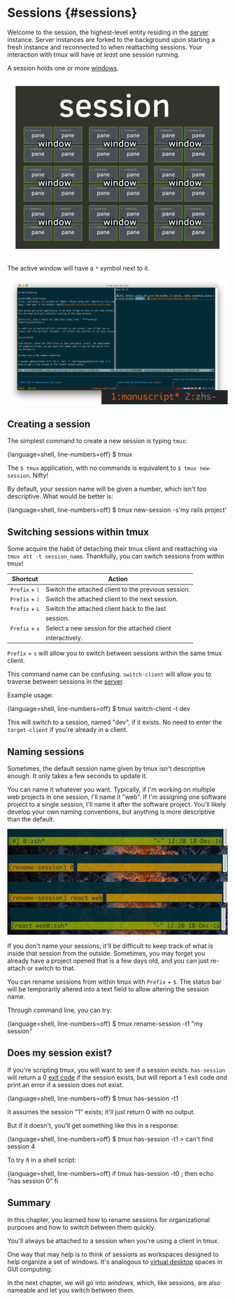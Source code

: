 # Sessions {#sessions}

Welcome to the session, the highest-level entity residing in the [server](#server)
instance. Server instances are forked to the background upon starting a fresh
instance and reconnected to when reattaching sessions. Your interaction with
tmux will have *at least* one session running.

A session holds one or more [windows](#windows). 

![](images/info/session.png)

The active window will have a `*` symbol next to it.

![The first window, ID 1, titled "manuscript" is active. The second window, ID 2, titled zsh.](images/05-session/active-window.png)

## Creating a session

The simplest command to create a new session is typing `tmux`:

{language=shell, line-numbers=off}
    $ tmux

The `$ tmux` application, with no commands is equivalent to
`$ tmux new-session`. Nifty!

By default, your session name will be given a number, which isn't too
descriptive. What would be better is:

{language=shell, line-numbers=off}
    $ tmux new-session -s'my rails project'

## Switching sessions within tmux

Some acquire the habit of detaching their tmux client and reattaching via
`tmux att -t session_name`. Thankfully, you can switch sessions from within
tmux!

| Shortcut         | Action                                             |
|------------------|----------------------------------------------------|
|`Prefix` + `(`    | Switch the attached client to the previous session.|
|`Prefix` + `)`    | Switch the attached client to the next session.    |
|`Prefix` + `L`    | Switch the attached client back to the last        |
|                  | session.                                           |
|`Prefix` + `s`    | Select a new session for the attached client       |
|                  | interactively.                                     |

`Prefix` + `s` will allow you to switch between sessions within the same tmux
client.

This command name can be confusing. `switch-client` will allow you to traverse
between sessions in the [server](#server).

Example usage:

{language=shell, line-numbers=off}
    $ tmux switch-client -t dev

This will switch to a session, named "dev", if it exists.  No need to enter the
`target-client` if you're already in a client.

## Naming sessions

Sometimes, the default session name given by tmux isn't descriptive enough. It
only takes a few seconds to update it.

You can name it whatever you want. Typically, if I'm working on multiple web
projects in one session, I'll name it "web". If I'm assigning one software
project to a single session, I'll name it after the software project. You'll
likely develop your own naming conventions, but anything is more descriptive
than the default. 

![Renaming a session 'zsh' to 'renamed'](images/05-session/rename.png)

If you don't name your sessions, it'll be difficult to keep track of what is
inside that session from the outside. Sometimes, you may forget you already have
a project opened that is a few days old, and you can just re-attach or switch to
that.

You can rename sessions from within tmux with `Prefix` + `$`.  The status bar
will be temporarily altered into a text field to allow altering the session
name.

Through command line, you can try:

{language=shell, line-numbers=off}
    $ tmux rename-session -t1 "my session"

## Does my session exist?

If you're scripting tmux, you will want to see if a session exists.
`has-session` will return a 0 [exit code](https://en.wikipedia.org/wiki/Exit_status)
if the session exists, but will report a 1 exit code *and* print an error if a
session does not exist.

{language=shell, line-numbers=off}
    $ tmux has-session -t1

It assumes the session "1" exists; it'll just return 0 with no output.

But if it doesn't, you'll get something like this in a response:

{language=shell, line-numbers=off}
    $ tmux has-session -t1
    > can't find session 4

To try it in a shell script:

{language=shell, line-numbers=off}
    if tmux has-session -t0 ; then
        echo "has session 0"
    fi

## Summary

In this chapter, you learned how to rename sessions for organizational purposes
and how to switch between them quickly.

You'll always be attached to a session when you're using a client in tmux.

One way that may help is to think of sessions as workspaces designed to help
organize a set of windows. It's analogous to [virtual desktop](https://en.wikipedia.org/wiki/Virtual_desktop)
spaces in GUI computing.

In the next chapter, we will go into *windows*, which, like sessions, are also
nameable and let you switch between them.
